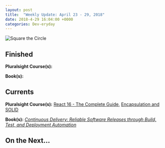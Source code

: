 ```yaml
---
layout: post
title:  "Weekly Update: April 23 - 29, 2018"
date: 2018-4-29 16:04:00 +0000
categories: Dev-eryday
---
```




![Square the Circle](https://farm1.staticflickr.com/796/40917957534_cbe62b7c3b.jpg)



## Finished

**Pluralsight Course(s):** 

**Book(s):** 

## Currents

**Pluralsight Course(s):** [React 16 - The Complete Guide][re], [Encapsulation and SOLID][sol]

**Book(s):** *[Continuous Delivery: Reliable Software Releases through Build, Test, and Deployment Automation][cd]*

## On the Next...



[re]: https://www.udemy.com/react-the-complete-guide-incl-redux/
[sol]: https://app.pluralsight.com/library/courses/encapsulation-solid/table-of-contents
[cd]: https://www.amazon.com/Continuous-Delivery-Deployment-Automation-Addison-Wesley/dp/0321601912